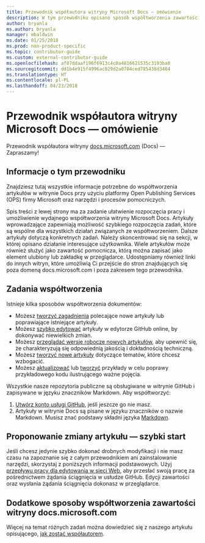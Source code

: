 ```yaml
---
title: Przewodnik współautora witryny Microsoft Docs — omówienie
description: W tym przewodniku opisano sposób współtworzenia zawartości witryny dokumentacji firmy Microsoft, docs.microsoft.com.
author: bryanla
ms.author: bryanla
manager: mbaldwin
ms.date: 01/25/2018
ms.prod: non-product-specific
ms.topic: contributor-guide
ms.custom: external-contributor-guide
ms.openlocfilehash: af07ddaaf196f6913c4c0a4816621535c3193ba0
ms.sourcegitcommit: dd1b4e915f4996ac029d2a0704ced785438d3484
ms.translationtype: HT
ms.contentlocale: pl-PL
ms.lasthandoff: 04/23/2018
---
```

# <a name="microsoft-docs-contributor-guide-overview"></a>Przewodnik współautora witryny Microsoft Docs — omówienie

Przewodnik współautora witryny [docs.microsoft.com](https://docs.microsoft.com) (Docs) — Zapraszamy!

## <a name="about-this-guide"></a>Informacje o tym przewodniku

Znajdziesz tutaj wszystkie informacje potrzebne do współtworzenia artykułów w witrynie Docs przy użyciu platformy Open Publishing Services (OPS) firmy Microsoft oraz narzędzi i procesów pomocniczych.

Spis treści z lewej strony ma za zadanie ułatwienie rozpoczęcia pracy i umożliwienie wydajnego współtworzenia witryny Microsoft Docs. Artykuły wprowadzające zapewniają możliwość szybkiego rozpoczęcia zadań, które są wspólne dla wszystkich działań związanych ze współtworzeniem. Dalsze artykuły dotyczą konkretnych zadań. Należy skoncentrować się na sekcji, w której opisano działanie interesujące użytkownika. Wiele artykułów może również służyć jako zawartość pomocnicza, którą można zapisać jako element ulubiony lub zakładkę w przeglądarce. Udostępniamy również linki do innych witryn, które umożliwią Ci przejście do stron znajdujących się poza domeną docs.microsoft.com i poza zakresem tego przewodnika.

## <a name="contribution-tasks"></a>Zadania współtworzenia

Istnieje kilka sposobów współtworzenia dokumentów:

- Możesz [tworzyć zagadnienia](how-to-contribute.md#create-issues) polecające nowe artykuły lub poprawiające istniejące artykuły.
- Możesz [szybko edytować](how-to-contribute.md#quick-edits) artykuły w edytorze GitHub online, by dokonywać niewielkich zmian.
- Możesz [przeglądać wersje robocze nowych artykułów](how-to-contribute.md#review-new-articles), aby upewnić się, że charakteryzują się odpowiednią jakością i dokładnością techniczną.
- Możesz [tworzyć nowe artykuły](how-to-contribute.md#create-new-articles) dotyczące tematów, które chcesz wzbogacić.
- Możesz [aktualizować](how-to-contribute.md#update-samples) lub [tworzyć](how-to-contribute.md#create-samples) przykłady w celu poprawy przykładowego kodu ilustrującego ważne pojęcia.

Wszystkie nasze repozytoria publiczne są obsługiwane w witrynie GitHub i zapisywane w języku znaczników Markdown. Aby współtworzyć:

1. [Utwórz konto usługi GitHub](https://github.com/join), jeśli jeszcze go nie masz.
2. Artykuły w witrynie Docs są pisane w języku znaczników o nazwie Markdown. Musisz znać podstawy składni języka [Markdown](https://daringfireball.net/projects/markdown/syntax).

## <a name="quick-start-to-propose-an-article-change"></a>Proponowanie zmiany artykułu — szybki start

Jeśli chcesz jedynie szybko dokonać drobnych modyfikacji i nie masz czasu na zapoznanie się z całym przewodnikiem ani zainstalowanie narzędzi, skorzystaj z poniższych informacji podstawowych. Użyj [przepływu pracy dla edytowania w sieci Web](how-to-contribute.md#quick-edits), aby przesłać swoją pracę za pośrednictwem żądania ściągnięcia w usłudze GitHub. Edycji zawartości oraz wysłania żądania ściągnięcia dokonasz w przeglądarce.

## <a name="additional-ways-to-contribute-to-docsmicrosoftcom-content"></a>Dodatkowe sposoby współtworzenia zawartości witryny docs.microsoft.com

Więcej na temat różnych zadań można dowiedzieć się z naszego artykułu opisującego, [jak zostać współautorem](how-to-contribute.md).

